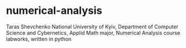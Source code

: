 # numerical-analysis
Taras Shevchenko National University of Kyiv, Department of Computer Science and Cybernetics, Applid Math major, Numerical Analysis course labworks, written in python
